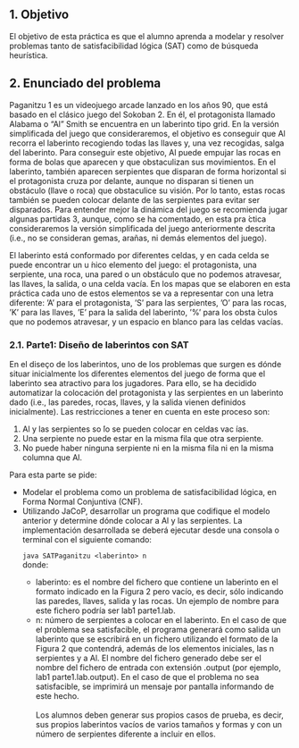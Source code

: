 <h2>1. Objetivo</h2>

El objetivo de esta práctica es que el alumno aprenda a modelar y resolver problemas tanto de satisfacibilidad lógica (SAT) como de búsqueda heurística.

<h2>2. Enunciado del problema</h2>
Paganitzu 1 es un videojuego arcade lanzado en los años 90, que está basado en el clásico juego del Sokoban 2. En él, el protagonista llamado Alabama o “Al” Smith se encuentra en un laberinto tipo grid. En la versión simplificada del juego que consideraremos, el objetivo es conseguir que Al recorra el laberinto recogiendo todas las llaves y, una vez recogidas, salga del laberinto. Para conseguir este objetivo, Al puede empujar las rocas en forma de bolas que aparecen y que obstaculizan sus movimientos. En el laberinto, también aparecen serpientes que disparan de forma horizontal si el protagonista cruza por delante, aunque no disparan si tienen un obstáculo (llave o roca) que obstaculice su visión. Por lo tanto, estas rocas también se pueden colocar delante de las serpientes para evitar ser disparados. Para entender mejor la dinámica del juego se recomienda jugar algunas partidas 3, aunque, como se ha comentado, en esta pra ́ctica consideraremos la versión simplificada del juego anteriormente descrita (i.e., no se consideran gemas, arañas, ni demás elementos del juego).

El laberinto está conformado por diferentes celdas, y en cada celda se puede encontrar un u ́nico elemento del juego: el protagonista, una serpiente, una roca, una pared o un obstáculo que no podemos atravesar, las llaves, la salida, o una celda vacía. En los mapas que se elaboren en esta práctica cada uno de estos elementos se va a representar con una letra diferente: ’A’ para el protagonista, ’S’ para las serpientes, ’O’ para las rocas, ’K’ para las llaves, ’E’ para la salida del laberinto, ’%’ para los obsta ́culos que no podemos atravesar, y un espacio en blanco para las celdas vacías.

<h3>2.1. Parte1: Diseño de laberintos con SAT</h3>
En el diseço de los laberintos, uno de los problemas que surgen es dónde situar inicialmente los diferentes elementos del juego de forma que el laberinto sea atractivo para los jugadores. Para ello, se ha decidido automatizar la colocación del protagonista y las serpientes en un laberinto dado (i.e., las paredes, rocas, llaves, y la salida vienen definidos inicialmente). Las restricciones a tener en cuenta en este proceso son:
<ol>
<li>Al y las serpientes so ́lo se pueden colocar en celdas vac ́ıas.</li>
<li>Una serpiente no puede estar en la misma fila que otra serpiente.</li>
<li>No puede haber ninguna serpiente ni en la misma fila ni en la misma columna que Al.</li>
</ol>
Para esta parte se pide:
<ul>

<li>Modelar el problema como un problema de satisfacibilidad lógica, en Forma Normal Conjuntiva (CNF).<li>
Utilizando JaCoP, desarrollar un programa que codifique el modelo anterior y determine dónde colocar a Al y las serpientes. La implementación desarrollada se deberá ejecutar desde una consola o terminal con el siguiente comando:<br>

``
java SATPaganitzu <laberinto> n
``
<br> donde:
<ul>
<li>laberinto: es el nombre del fichero que contiene un laberinto en el formato indicado en la Figura 2 pero vacío, es decir, sólo indicando las paredes, llaves, salida y las rocas. Un ejemplo de nombre para este fichero podría ser lab1 parte1.lab.</li>
<li>n: número de serpientes a colocar en el laberinto.
En el caso de que el problema sea satisfacible, el programa generará como salida un laberinto que se escribirá en un fichero utilizando el formato de la Figura 2 que contendrá, además de los elementos iniciales, las n serpientes y a Al. El nombre del fichero generado debe ser el nombre del fichero de entrada con extensión .output (por ejemplo, lab1 parte1.lab.output). En el caso de que el problema no sea satisfacible, se imprimirá un mensaje por pantalla informando de este hecho.</li>
<br>Los alumnos deben generar sus propios casos de prueba, es decir, sus propios laberintos vacíos de varios tamaños y formas y con un número de serpientes diferente a incluir en ellos.